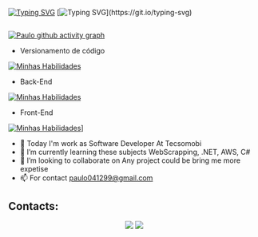 [![Typing SVG](https://readme-typing-svg.herokuapp.com?font=Varela+Round&size=35&duration=5000&pause=6000&color=B18BB1&center=true&vCenter=true&multiline=true&width=1000&height=60&lines=Hello%2C+My+name+is+Paulo+Aquino)](https://git.io/typing-svg)
[![Typing SVG](https://readme-typing-svg.herokuapp.com/?font=Varela+Round&size=30&duration=5000&pause=6000&color=B18BB1&center=true&vCenter=true&multiline=true&width=1000&height=60&lines=I'+a+software+developer+and+this+is+my+Github!)](https://git.io/typing-svg)

##

[![Paulo github activity graph](https://github-readme-activity-graph.vercel.app/graph?username=paulo-aquino-dev&custom_title=Paulo%20Aquino%20Contribuition%20Graph&hide_border=true&theme=rogue)](https://github.com/ashutosh00710/github-readme-activity-graph)


- Versionamento de código
  
[![Minhas Habilidades](https://skillicons.dev/icons?i=git,github)](https://skillicons.dev)

- Back-End

[![Minhas Habilidades](https://skillicons.dev/icons?i=cs,dotnet,mysql,postgres,azure,aws)](https://skillicons.dev)

- Front-End

[![Minhas Habilidades](https://skillicons.dev/icons?i=angular,ts,js,html,css)](https://skillicons.dev)]

- 🔭 Today I'm work as Software Developer At Tecsomobi
- 🌱 I’m currently learning these subjects WebScrapping, .NET, AWS, C#
- 👯 I’m looking to collaborate on Any project could be bring me more expetise
- 📫 For contact paulo041299@gmail.com

## Contacts:

<div align="center">  
  <a href = "mailto:paulo041299@gmail.com"><img loading="lazy" src="https://img.shields.io/badge/Gmail-D14836?style=for-the-badge&logo=gmail&logoColor=white" target="_blank"></a>
  <a href="https://www.linkedin.com/in/paulo-aquino" target="_blank"><img src="https://img.shields.io/badge/LinkedIn-0077B5?style=for-the-badge&logo=linkedin&logoColor=white"/></a>
</div>
